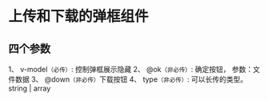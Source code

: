 # 上传和下载的弹框组件

## 四个参数

1、 v-model`（必传）`: 控制弹框展示隐藏
2、 @ok`（非必传）`: 确定按钮， 参数：文件数据
3、 @down`（非必传）`下载按钮
4、 type`（非必传）`: 可以长传的类型。string | array
